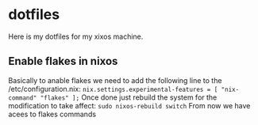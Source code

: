 # dotfiles

Here is my dotfiles for my xixos machine.

## Enable flakes in nixos

Basically to anable flakes we need to add the following line to the /etc/configuration.nix:
`nix.settings.experimental-features = [ "nix-command" "flakes" ];`
Once done just rebuild the system for the modification to take affect:
`sudo nixos-rebuild switch`
From now we have acees to flakes commands
